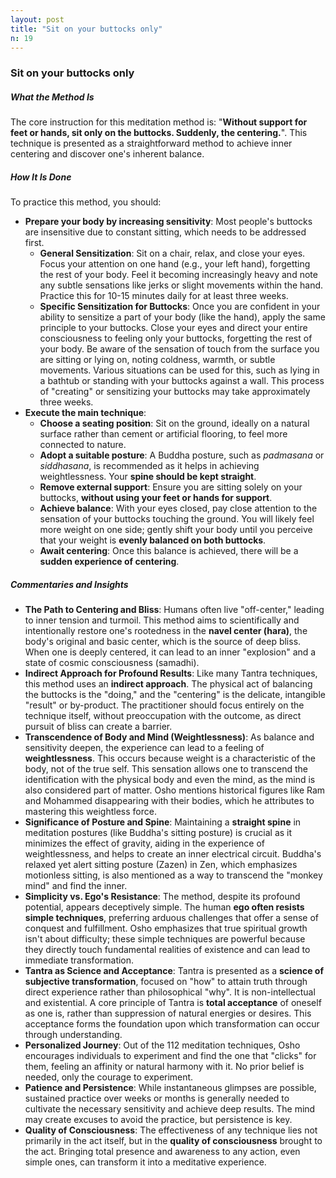 ```yaml
---
layout: post
title: "Sit on your buttocks only"
n: 19
---
```

### Sit on your buttocks only

##### What the Method Is
The core instruction for this meditation method is: "**Without support for feet or hands, sit only on the buttocks. Suddenly, the centering.**". This technique is presented as a straightforward method to achieve inner centering and discover one's inherent balance.

##### How It Is Done
To practice this method, you should:
*   **Prepare your body by increasing sensitivity**: Most people's buttocks are insensitive due to constant sitting, which needs to be addressed first.
    *   **General Sensitization**: Sit on a chair, relax, and close your eyes. Focus your attention on one hand (e.g., your left hand), forgetting the rest of your body. Feel it becoming increasingly heavy and note any subtle sensations like jerks or slight movements within the hand. Practice this for 10-15 minutes daily for at least three weeks.
    *   **Specific Sensitization for Buttocks**: Once you are confident in your ability to sensitize a part of your body (like the hand), apply the same principle to your buttocks. Close your eyes and direct your entire consciousness to feeling only your buttocks, forgetting the rest of your body. Be aware of the sensation of touch from the surface you are sitting or lying on, noting coldness, warmth, or subtle movements. Various situations can be used for this, such as lying in a bathtub or standing with your buttocks against a wall. This process of "creating" or sensitizing your buttocks may take approximately three weeks.
*   **Execute the main technique**:
    *   **Choose a seating position**: Sit on the ground, ideally on a natural surface rather than cement or artificial flooring, to feel more connected to nature.
    *   **Adopt a suitable posture**: A Buddha posture, such as *padmasana* or *siddhasana*, is recommended as it helps in achieving weightlessness. Your **spine should be kept straight**.
    *   **Remove external support**: Ensure you are sitting solely on your buttocks, **without using your feet or hands for support**.
    *   **Achieve balance**: With your eyes closed, pay close attention to the sensation of your buttocks touching the ground. You will likely feel more weight on one side; gently shift your body until you perceive that your weight is **evenly balanced on both buttocks**.
    *   **Await centering**: Once this balance is achieved, there will be a **sudden experience of centering**.

##### Commentaries and Insights
*   **The Path to Centering and Bliss**: Humans often live "off-center," leading to inner tension and turmoil. This method aims to scientifically and intentionally restore one's rootedness in the **navel center (hara)**, the body's original and basic center, which is the source of deep bliss. When one is deeply centered, it can lead to an inner "explosion" and a state of cosmic consciousness (samadhi).
*   **Indirect Approach for Profound Results**: Like many Tantra techniques, this method uses an **indirect approach**. The physical act of balancing the buttocks is the "doing," and the "centering" is the delicate, intangible "result" or by-product. The practitioner should focus entirely on the technique itself, without preoccupation with the outcome, as direct pursuit of bliss can create a barrier.
*   **Transcendence of Body and Mind (Weightlessness)**: As balance and sensitivity deepen, the experience can lead to a feeling of **weightlessness**. This occurs because weight is a characteristic of the body, not of the true self. This sensation allows one to transcend the identification with the physical body and even the mind, as the mind is also considered part of matter. Osho mentions historical figures like Ram and Mohammed disappearing with their bodies, which he attributes to mastering this weightless force.
*   **Significance of Posture and Spine**: Maintaining a **straight spine** in meditation postures (like Buddha's sitting posture) is crucial as it minimizes the effect of gravity, aiding in the experience of weightlessness, and helps to create an inner electrical circuit. Buddha's relaxed yet alert sitting posture (Zazen) in Zen, which emphasizes motionless sitting, is also mentioned as a way to transcend the "monkey mind" and find the inner.
*   **Simplicity vs. Ego's Resistance**: The method, despite its profound potential, appears deceptively simple. The human **ego often resists simple techniques**, preferring arduous challenges that offer a sense of conquest and fulfillment. Osho emphasizes that true spiritual growth isn't about difficulty; these simple techniques are powerful because they directly touch fundamental realities of existence and can lead to immediate transformation.
*   **Tantra as Science and Acceptance**: Tantra is presented as a **science of subjective transformation**, focused on "how" to attain truth through direct experience rather than philosophical "why". It is non-intellectual and existential. A core principle of Tantra is **total acceptance** of oneself as one is, rather than suppression of natural energies or desires. This acceptance forms the foundation upon which transformation can occur through understanding.
*   **Personalized Journey**: Out of the 112 meditation techniques, Osho encourages individuals to experiment and find the one that "clicks" for them, feeling an affinity or natural harmony with it. No prior belief is needed, only the courage to experiment.
*   **Patience and Persistence**: While instantaneous glimpses are possible, sustained practice over weeks or months is generally needed to cultivate the necessary sensitivity and achieve deep results. The mind may create excuses to avoid the practice, but persistence is key.
*   **Quality of Consciousness**: The effectiveness of any technique lies not primarily in the act itself, but in the **quality of consciousness** brought to the act. Bringing total presence and awareness to any action, even simple ones, can transform it into a meditative experience.
